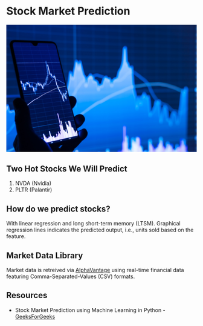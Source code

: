 # Stock Market Prediction
![Image Alt](https://github.com/oliviafjardine/Stock-Market-Prediction/blob/b38e113caf4f38505ef9b713a8c8e77fd9219c06/images/stock-market.jpg)

## Two Hot Stocks We Will Predict
1. NVDA (Nvidia)
2. PLTR (Palantir)

## How do we predict stocks?
With linear regression and long short-term memory (LTSM). Graphical regression lines indicates the predicted output, i.e., units sold based on the feature.

## Market Data Library
Market data is retreived via [AlphaVantage](https://www.alphavantage.co) using real-time financial data featuring Comma-Separated-Values (CSV) formats.

## Resources
- Stock Market Prediction using Machine Learning in Python - [GeeksForGeeks](https://www.geeksforgeeks.org/stock-price-prediction-using-machine-learning-in-python/)
